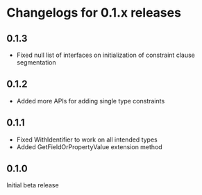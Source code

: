 # Changelogs for 0.1.x releases

## 0.1.3
- Fixed null list of interfaces on initialization of constraint clause segmentation

## 0.1.2
- Added more APIs for adding single type constraints

## 0.1.1
- Fixed WithIdentifier to work on all intended types
- Added GetFieldOrPropertyValue extension method

## 0.1.0
Initial beta release
